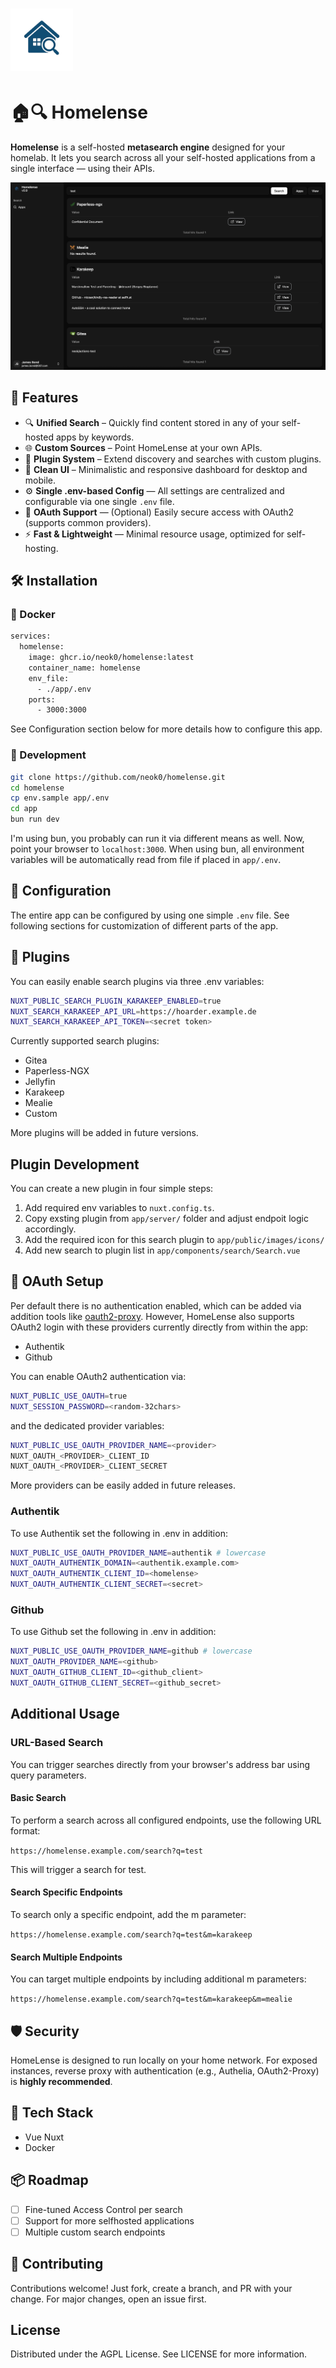 # <img height="100px" src="./docs/images/homelense.png" />

# 🏠🔍 Homelense

**Homelense** is a self-hosted **metasearch engine** designed for your homelab. It lets you search across all your self-hosted applications from a single interface — using their APIs.

![screenshot](./docs/images/homepage.png)

## 🚀 Features

- 🔍 **Unified Search** – Quickly find content stored in any of your self-hosted apps by keywords.
- 🌐 **Custom Sources** – Point HomeLense at your own APIs.
- 🧩 **Plugin System** – Extend discovery and searches with custom plugins.
- 🎨 **Clean UI** – Minimalistic and responsive dashboard for desktop and mobile.
- ⚙️ **Single .env-based Config** — All settings are centralized and configurable via one single `.env` file.
- 🔐 **OAuth Support** — (Optional) Easily secure access with OAuth2 (supports common providers).
- ⚡ **Fast & Lightweight** — Minimal resource usage, optimized for self-hosting.


## 🛠️ Installation

### 🐳 Docker

```bash
services:
  homelense:
    image: ghcr.io/neok0/homelense:latest
    container_name: homelense
    env_file:
      - ./app/.env
    ports:
      - 3000:3000
```
See Configuration section below for more details how to configure this app.

### 🔧 Development

```bash
git clone https://github.com/neok0/homelense.git
cd homelense
cp env.sample app/.env
cd app
bun run dev
```
I'm using bun, you probably can run it via different means as well. Now, point your browser to `localhost:3000`.
When using bun, all environment variables will be automatically read from file if placed in `app/.env`.

## 📂 Configuration

The entire app can be configured by using one simple `.env` file.
See following sections for customization of different parts of the app.

## 🧩 Plugins

You can easily enable search plugins via three .env variables:

```bash
NUXT_PUBLIC_SEARCH_PLUGIN_KARAKEEP_ENABLED=true
NUXT_SEARCH_KARAKEEP_API_URL=https://hoarder.example.de
NUXT_SEARCH_KARAKEEP_API_TOKEN=<secret token>
```

Currently supported search plugins:
- Gitea
- Paperless-NGX
- Jellyfin
- Karakeep
- Mealie
- Custom

More plugins will be added in future versions.

## Plugin Development
You can create a new plugin in four simple steps:
1. Add required env variables to `nuxt.config.ts`.
2. Copy exsting plugin from `app/server/` folder and adjust endpoit logic accordingly.
3. Add the required icon for this search plugin to `app/public/images/icons/`
3. Add new search to plugin list in `app/components/search/Search.vue`

## 🔐 OAuth Setup

Per default there is no authentication enabled, which can be added via addition tools like [oauth2-proxy](https://github.com/oauth2-proxy/oauth2-proxy).
However, HomeLense also supports OAuth2 login with these providers currently directly from within the app:
- Authentik
- Github

You can enable OAuth2 authentication via:

```bash
NUXT_PUBLIC_USE_OAUTH=true
NUXT_SESSION_PASSWORD=<random-32chars>
```

and the dedicated provider variables:

```bash
NUXT_PUBLIC_USE_OAUTH_PROVIDER_NAME=<provider>
NUXT_OAUTH_<PROVIDER>_CLIENT_ID
NUXT_OAUTH_<PROVIDER>_CLIENT_SECRET
```
More providers can be easily added in future releases.

### Authentik
To use Authentik set the following in .env in addition:

```bash
NUXT_PUBLIC_USE_OAUTH_PROVIDER_NAME=authentik # lowercase
NUXT_OAUTH_AUTHENTIK_DOMAIN=<authentik.example.com>
NUXT_OAUTH_AUTHENTIK_CLIENT_ID=<homelense>
NUXT_OAUTH_AUTHENTIK_CLIENT_SECRET=<secret>
```

### Github
To use Github set the following in .env in addition:
```bash
NUXT_PUBLIC_USE_OAUTH_PROVIDER_NAME=github # lowercase
NUXT_OAUTH_PROVIDER_NAME=<github>
NUXT_OAUTH_GITHUB_CLIENT_ID=<github_client>
NUXT_OAUTH_GITHUB_CLIENT_SECRET=<github_secret>
```

## Additional Usage

### URL-Based Search

You can trigger searches directly from your browser's address bar using query parameters.

#### Basic Search

To perform a search across all configured endpoints, use the following URL format:

`https://homelense.example.com/search?q=test`

This will trigger a search for test.

#### Search Specific Endpoints

To search only a specific endpoint, add the m parameter:

`https://homelense.example.com/search?q=test&m=karakeep`

#### Search Multiple Endpoints

You can target multiple endpoints by including additional m parameters:

`https://homelense.example.com/search?q=test&m=karakeep&m=mealie`


## 🛡️ Security

HomeLense is designed to run locally on your home network. For exposed instances, reverse proxy with authentication (e.g., Authelia, OAuth2-Proxy) is **highly recommended**.

## 🧱 Tech Stack

- Vue Nuxt
- Docker

## 📦 Roadmap

- [ ] Fine-tuned Access Control per search
- [ ] Support for more selfhosted applications
- [ ] Multiple custom search endpoints

## 🤝 Contributing

Contributions welcome! Just fork, create a branch, and PR with your change. For major changes, open an issue first.

## License
Distributed under the AGPL License. See LICENSE for more information.
